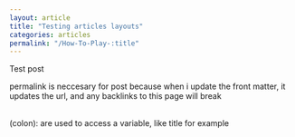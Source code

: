 ```yaml
---
layout: article
title: "Testing articles layouts"
categories: articles
permalink: "/How-To-Play-:title"
---
```


Test post

permalink is neccesary for post because when i update the front matter, it updates the url, and any backlinks to this page will break<br><br>

(colon): are used to access a variable, like title for example

